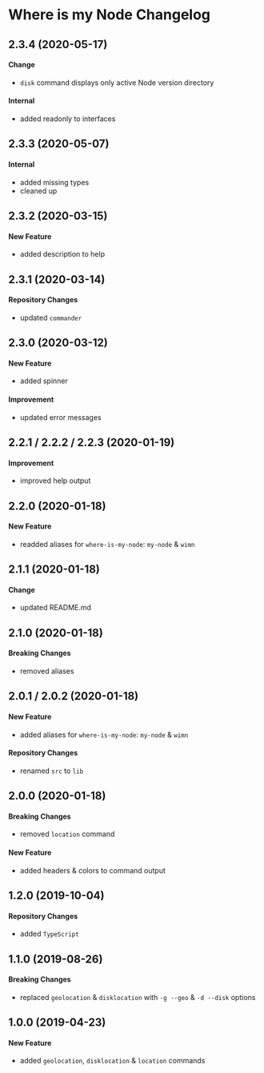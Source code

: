 # Where is my Node Changelog

## 2.3.4 (2020-05-17)
#### Change
- `disk` command displays only active Node version directory

#### Internal
- added readonly to interfaces

## 2.3.3 (2020-05-07)
#### Internal
- added missing types
- cleaned up

## 2.3.2 (2020-03-15)
#### New Feature
- added description to help

## 2.3.1 (2020-03-14)
#### Repository Changes
- updated `commander`

## 2.3.0 (2020-03-12)
#### New Feature
- added spinner

#### Improvement
- updated error messages

## 2.2.1 / 2.2.2 / 2.2.3 (2020-01-19)
#### Improvement
- improved help output

## 2.2.0 (2020-01-18)
#### New Feature
- readded aliases for `where-is-my-node`: `my-node` & `wimn`

## 2.1.1 (2020-01-18)
#### Change
- updated README.md

## 2.1.0 (2020-01-18)
#### Breaking Changes
- removed aliases

## 2.0.1 / 2.0.2 (2020-01-18)
#### New Feature
- added aliases for `where-is-my-node`: `my-node` & `wimn`

#### Repository Changes
- renamed `src` to `lib`

## 2.0.0 (2020-01-18)
#### Breaking Changes
- removed `location` command

#### New Feature
- added headers & colors to command output

## 1.2.0 (2019-10-04)
#### Repository Changes
- added `TypeScript`

## 1.1.0 (2019-08-26)
#### Breaking Changes
- replaced `geolocation` & `disklocation` with `-g --geo` & `-d --disk` options

## 1.0.0 (2019-04-23)
#### New Feature
- added `geolocation`, `disklocation` & `location` commands
